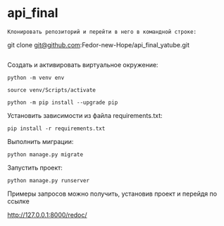 # api_final


```
Клонировать репозиторий и перейти в него в командной строке:

```
git clone git@github.com:Fedor-new-Hope/api_final_yatube.git
```

```

Cоздать и активировать виртуальное окружение:

```
python -m venv env
```

```
source venv/Scripts/activate
```

```
python -m pip install --upgrade pip
```

Установить зависимости из файла requirements.txt:

```
pip install -r requirements.txt
```

Выполнить миграции:

```
python manage.py migrate
```

Запустить проект:

```
python manage.py runserver
```

Примеры запросов можно получить, установив проект и перейдя по ссылке

http://127.0.0.1:8000/redoc/